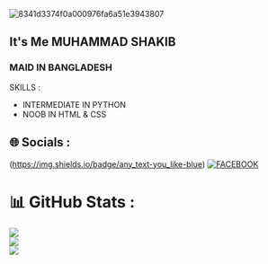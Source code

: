 ![8341d3374f0a000976fa6a51e3943807](https://github.com/SHAKIB-71/BL4CK-H4X0R/assets/131977613/4f4ec766-da09-44c7-a136-955e3ae27375)


<h2> It's Me MUHAMMAD SHAKIB </h2>
<h3> MAID IN BANGLADESH </h3>
<p>SKILLS :</p>
<ul>
  <li> INTERMEDIATE IN PYTHON </li>
  <li> NOOB IN HTML & CSS </li>
</ul>

## 🌐 Socials :
(https://img.shields.io/badge/any_text-you_like-blue)
[![FACEBOOK](https://img.shields.io/badge/Facebook-%231877F2.svg?logo=Facebook&logoColor=white)](https://www.facebook.com/DARKSOUL911)
# 📊 GitHub Stats :
![](https://github-readme-stats.vercel.app/api?username=SHAKIB-71&theme=dark&hide_border=false&include_all_commits=true&count_private=true)<br/>
![](https://github-readme-streak-stats.herokuapp.com/?user=SHAKIB-71&theme=dark&hide_border=false)<br/>
![](https://github-readme-stats.vercel.app/api/top-langs/?username=SHAKIB-71&theme=dark&hide_border=false&include_all_commits=true&count_private=true&layout=compact)
</html>
